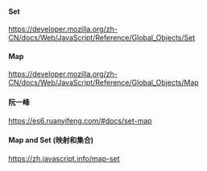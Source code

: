 #### Set

<https://developer.mozilla.org/zh-CN/docs/Web/JavaScript/Reference/Global_Objects/Set>

#### Map

<https://developer.mozilla.org/zh-CN/docs/Web/JavaScript/Reference/Global_Objects/Map>

#### 阮一峰

<https://es6.ruanyifeng.com/#docs/set-map>

#### Map and Set (映射和集合)

<https://zh.javascript.info/map-set>